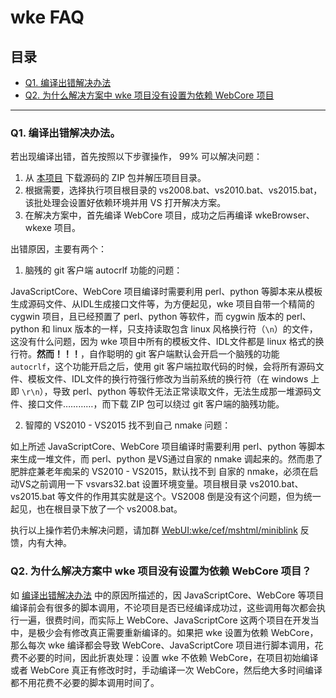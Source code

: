 ﻿wke FAQ
===========================

目录
----

- [Q1. 编译出错解决办法](#Q1)
- [Q2. 为什么解决方案中 wke 项目没有设置为依赖 WebCore 项目](#Q2)

----

### <a name="Q1"></a>Q1. 编译出错解决办法。

若出现编译出错，首先按照以下步骤操作， 99% 可以解决问题：

1. 从 [本项目](https://www.github.com/cexer/wke) 下载源码的 ZIP 包并解压项目目录。
2. 根据需要，选择执行项目根目录的 vs2008.bat、vs2010.bat、vs2015.bat，该批处理会设置好依赖环境并用 VS 打开解决方案。
3. 在解决方案中，首先编译 WebCore 项目，成功之后再编译 wkeBrowser、wkexe 项目。

出错原因，主要有两个：

1. 脑残的 git 客户端 autocrlf 功能的问题：

JavaScriptCore、WebCore 项目编译时需要利用 perl、python 等脚本来从模板生成源码文件、从IDL生成接口文件等，为方便起见，wke 项目自带一个精简的 cygwin 项目，且已经预置了 perl、python 等软件，而 cygwin 版本的 perl、python 和 linux 版本的一样，只支持读取包含 linux 风格换行符（`\n`）的文件，这没有什么问题，因为 wke 项目中所有的模板文件、IDL文件都是 linux 格式的换行符。**然而！！！**，自作聪明的 git 客户端默认会开启一个脑残的功能 `autocrlf`，这个功能开启之后，使用 git 客户端拉取代码的时候，会将所有源码文件、模板文件、IDL文件的换行符强行修改为当前系统的换行符（在 windows 上即 `\r\n`），导致 perl、python 等软件无法正常读取文件，无法生成那一堆源码文件、接口文件…………，而下载 ZIP 包可以绕过 git 客户端的脑残功能。

2. 智障的 VS2010 - VS2015 找不到自己 nmake 问题：

如上所述 JavaScriptCore、WebCore 项目编译时需要利用 perl、python 等脚本来生成一堆文件，而 perl、python 是VS通过自家的 nmake 调起来的。然而患了肥胖症兼老年痴呆的 VS2010 - VS2015，默认找不到 自家的 nmake，必须在启动VS之前调用一下 vsvars32.bat 设置环境变量。项目根目录 vs2010.bat、vs2015.bat 等文件的作用其实就是这个。VS2008 倒是没有这个问题，但为统一起见，也在根目录下放了一个 vs2008.bat。

执行以上操作若仍未解决问题，请加群 [WebUI:wke/cef/mshtml/miniblink](http://shang.qq.com/wpa/qunwpa?idkey=ebe64628d19349ed41e2e77b6dfdb4bdd11fc1cb46f6721f24de1a674bd3bf9b) 反馈，内有大神。

### <a name="Q2"></a>Q2. 为什么解决方案中 wke 项目没有设置为依赖 WebCore 项目？

如 [编译出错解决办法](#Q1) 中的原因所描述的，因 JavaScriptCore、WebCore 等项目编译前会有很多的脚本调用，不论项目是否已经编译成功过，这些调用每次都会执行一遍，很费时间，而实际上 WebCore、JavaScriptCore 这两个项目在开发当中，是极少会有修改真正需要重新编译的。如果把 wke 设置为依赖 WebCore，那么每次 wke 编译都会导致 WebCore、JavaScriptCore 项目进行脚本调用，花费不必要的时间，因此折衷处理：设置 wke 不依赖 WebCore，在项目初始编译或者 WebCore 真正有修改时时，手动编译一次 WebCore，然后绝大多时间编译都不用花费不必要的脚本调用时间了。